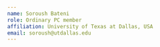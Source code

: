 ```yaml
---
name: Soroush Bateni
role: Ordinary PC member 
affiliation: University of Texas at Dallas, USA
email: soroush@utdallas.edu
---
```

